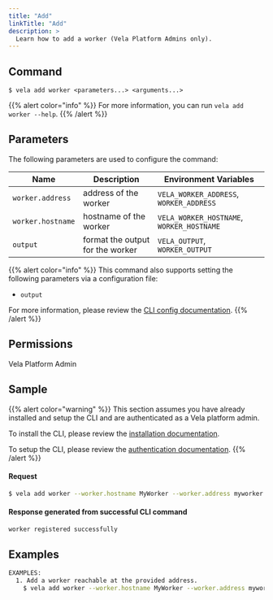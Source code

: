 ```yaml
---
title: "Add"
linkTitle: "Add"
description: >
  Learn how to add a worker (Vela Platform Admins only).
---
```


## Command

```
$ vela add worker <parameters...> <arguments...>
```

{{% alert color="info" %}}
For more information, you can run `vela add worker --help`.
{{% /alert %}}

## Parameters

The following parameters are used to configure the command:

| Name              | Description                      | Environment Variables                     |
| ----------------- | -------------------------------- | ----------------------------------------- |
| `worker.address`  | address of the worker            | `VELA_WORKER_ADDRESS`, `WORKER_ADDRESS`   |
| `worker.hostname` | hostname of the worker           | `VELA_WORKER_HOSTNAME`, `WORKER_HOSTNAME` |
| `output`          | format the output for the worker | `VELA_OUTPUT`, `WORKER_OUTPUT`            |

{{% alert color="info" %}}
This command also supports setting the following parameters via a configuration file:

- `output`

For more information, please review the [CLI config documentation](/docs/reference/cli/config/).
{{% /alert %}}

## Permissions

Vela Platform Admin

## Sample

{{% alert color="warning" %}}
This section assumes you have already installed and setup the CLI and are authenticated as a Vela platform admin.

To install the CLI, please review the [installation documentation](/docs/reference/cli/install/).

To setup the CLI, please review the [authentication documentation](/docs/reference/cli/authentication/).
{{% /alert %}}

#### Request

```sh
$ vela add worker --worker.hostname MyWorker --worker.address myworker.example.com
```

#### Response generated from successful CLI command
```sh
worker registered successfully
```

## Examples

```sh
EXAMPLES:
  1. Add a worker reachable at the provided address.
    $ vela add worker --worker.hostname MyWorker --worker.address myworker.example.com
```